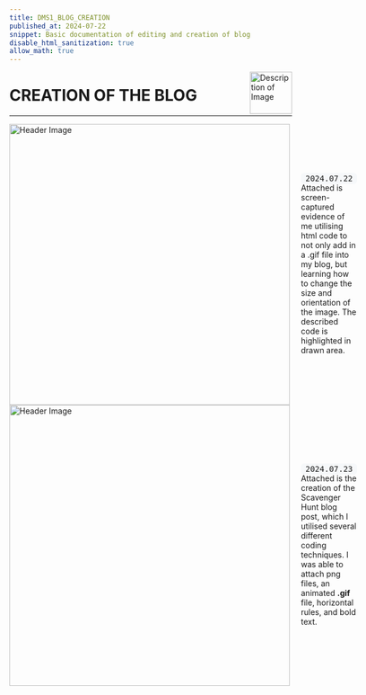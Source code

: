 ```yaml
---
title: DMS1_BLOG_CREATION
published_at: 2024-07-22
snippet: Basic documentation of editing and creation of blog
disable_html_sanitization: true
allow_math: true
---
```


<img src="https://www.hardjewelry.com/cdn/shop/files/ezgif.com-gif-maker_3.gif?v=1649272041" alt="Description of Image" style="float:right; margin-left:20px; width:75px; height:auto;">

# **CREATION OF THE BLOG**
---
<style>
  .highlight {
    background-color: #f6f8fa;
    padding: 2px 8px;
    border-radius: 6px;
    font-family: monospace;
  }
</style>

<style>
  .flex-container {
    display: flex;
    flex-wrap: wrap;
    gap: 10px;
    padding: 10px;
  }
  .flex-item {
    background-color: #f0f0f0;
    padding: 10px;
    border-radius: 5px;
  }
  .bold {
    font-weight: bold;
  }
</style>

<div style="display: flex; align-items: center;">
 <img src="screenshots/imgcodescreenshot2.png" alt="Header Image" style="margin-right: 20px; width: 500px; height: 500;">
  <p>
    <span class="highlight">2024.07.22</span>
    Attached is screen-captured evidence of me utilising html code to not only add in a .gif file into my blog, but learning how to change the size and orientation of the image. The described code is highlighted in drawn area. 
  </p>
</div>

<div style="display: flex; align-items: center;">
 <img src="screenshots/scavengerhuntscreenshot.png" alt="Header Image" style="margin-right: 20px; width: 500px; height: 500;">
  <p>
    <span class="highlight">2024.07.23</span>
    Attached is the creation of the Scavenger Hunt blog post, which I utilised several different coding techniques. I was able to attach png files, an animated <span class="bold">.gif</span> file, horizontal rules, and bold text.  
  </p>
</div>


 






